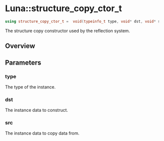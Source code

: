# Luna::structure_copy_ctor_t

```c++
using structure_copy_ctor_t =  void(typeinfo_t type, void* dst, void* src)
```

The structure copy constructor used by the reflection system. 

## Overview


## Parameters
### type
The type of the instance. 

### dst
The instance data to construct. 

### src
The instance data to copy data from. 


